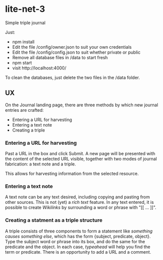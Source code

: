 # lite-net-3
Simple triple journal

Just:
* npm install
* Edit the file /config/owner.json to suit your own credentials
* Edit the file /config/config.json to suit whether private or public
* Remove all database files in /data to start fresh
* npm start
* visit http://localhost:4000/


To clean the databases, just delete the two files in the /data folder.

## UX
On the Journal landing page, there are three methods by which new journal entries are crafted:
* Entering a URL for harvesting
* Entering a text note
* Creating a triple

### Entering a URL for harvesting
Past a URL in the box and click Submit.
A new page will be presented with the content of the selected URL visible, together with two modes of journal fabrication: a text note and a triple.

This allows for harvesting information from the selected resource.
### Entering a text note
A text note can be any text desired, including copying and pasting from other sources. This is not (yet) a _rich text_ feature.
In any text entered, it is possible to create _Wikilinks_ by surrounding a word or phrase with "[[ ... ]]".
### Creating a statment as a triple structure
A triple consists of three components to form a statement like _something causes something else_, which has the form {subject, predicate, object}. Type the subject word or phrase into its box, and do the same for the predicate and the object. In each case, _typeahead_ will help you find the term or predicate. There is an opportunity to add a URL and a comment. 

